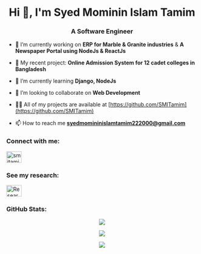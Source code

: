 <h1 align="center">Hi 👋, I'm Syed Mominin Islam Tamim</h1>
<h3 align="center">A Software Engineer</h3>

- 🔭 I’m currently working on **ERP for Marble & Granite industries** & **A Newspaper Portal using NodeJs & ReactJs**

- 🔭 My recent project: **Online Admission System for 12 cadet colleges in Bangladesh**

- 🌱 I’m currently learning **Django, NodeJs**

- 👯 I’m looking to collaborate on **Web Development**

- 👨‍💻 All of my projects are available at [https://github.com/SMITamim](https://github.com/SMITamim)

- 📫 How to reach me **syedmomininislamtamim222000@gmail.com**

<h3 align="left">Connect with me:</h3>
<p align="left">
  <a href="https://linkedin.com/in/smitamim" target="blank"><img align="center" src="https://raw.githubusercontent.com/rahuldkjain/github-profile-readme-generator/master/src/images/icons/Social/linked-in-alt.svg" alt="smitamim" height="30" width="40" /></a>
</p>

<h3 align="left">See my research:</h3>
<p align="left">
  <a href="https://www.researchgate.net/profile/Syed-Mominin-Islam-Tamim" target="blank">
    <img align="center" src="https://upload.wikimedia.org/wikipedia/commons/5/5e/ResearchGate_icon_SVG.svg" alt="ResearchGate" height="30" width="40" />
  </a>
</p>

<h3 align="left">GitHub Stats:</h3>
<p align="center">
  <a href="https://github.com/anuraghazra/github-readme-stats">
    <img align="center" src="https://github-readme-stats.vercel.app/api?username=SMITamim&show_icons=true&include_all_commits=true&count_private=true&theme=radical&v=1" />
  </a>
</p>

<p align="center">
  <a href="https://github.com/anuraghazra/github-readme-stats">
    <img align="center" src="https://github-readme-stats.vercel.app/api/top-langs/?username=SMITamim&layout=compact&theme=radical&v=1" />
  </a>
</p>

<p align="center">
  <a href="https://github.com/denvercoder1/github-readme-streak-stats">
    <img align="center" src="https://github-readme-streak-stats.herokuapp.com/?user=SMITamim&theme=radical&v=1" />
  </a>
</p>
